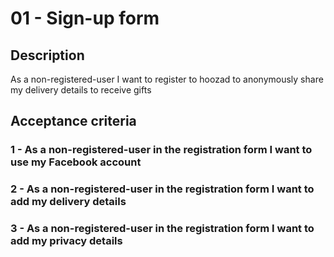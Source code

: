 # 01 - Sign-up form

## Description
As a non-registered-user I want to register to hoozad to anonymously share my delivery details to receive gifts

## Acceptance criteria

### 1 - As a non-registered-user in the registration form I want to use my Facebook account

### 2 - As a non-registered-user in the registration form I want to add my delivery details

### 3 - As a non-registered-user in the registration form I want to add my privacy details
